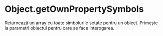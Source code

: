 # Object.getOwnPropertySymbols

Returnează un array cu toate simbolurile setate pentru un obiect. Primește la parametri obiectul pentru care se face interogarea.

